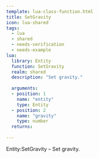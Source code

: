 ```yaml
---
template: lua-class-function.html
title: SetGravity
icon: lua-shared
tags:
  - lua
  - shared
  - needs-verification
  - needs-example
lua:
  library: Entity
  function: SetGravity
  realm: shared
  description: "Set gravity."
  
  arguments:
  - position: 1
    name: "entity"
    type: Entity
  - position: 2
    name: "gravity"
    type: number
  returns:
    
---
```


<div class="lua__search__keywords">
Entity:SetGravity &#x2013; Set gravity.
</div>
